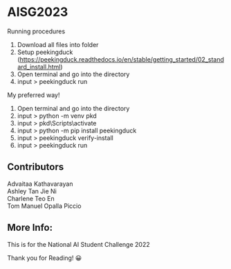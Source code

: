 # AISG2023

Running procedures
1. Download all files into folder
2. Setup peekingduck (https://peekingduck.readthedocs.io/en/stable/getting_started/02_standard_install.html)
3. Open terminal and go into the directory
4. input \> peekingduck run

My preferred way!
1. Open terminal and go into the directory
2. input \> python -m venv pkd
3. input \> pkd\Scripts\activate
4. input \> python -m pip install peekingduck
4. input \> peekingduck verify-install
5. input \> peekingduck run

## Contributors
Advaitaa Kathavarayan <br />
Ashley Tan Jie Ni<br />
Charlene Teo En<br />
Tom Manuel Opalla Piccio <br />

## More Info:
This is for the National AI Student Challenge 2022

Thank you for Reading! :grinning:
